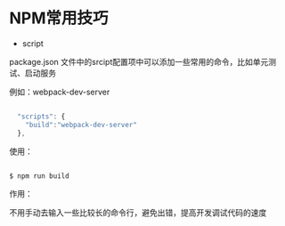 # NPM常用技巧

* script

package.json 文件中的srcipt配置项中可以添加一些常用的命令，比如单元测试、启动服务

例如：webpack-dev-server

``` js

  "scripts": {
    "build":"webpack-dev-server"
  },

```

使用：

``` bash

$ npm run build

```

作用：

不用手动去输入一些比较长的命令行，避免出错，提高开发调试代码的速度
